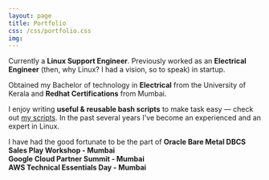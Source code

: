 ```yaml
---
layout: page
title: Portfolio
css: /css/portfolio.css
img:
---
```


<div id="portfolio-section">

<p class="portfolio-text">
<span class="fa fa-briefcase portfolio-icon"></span>
Currently a <strong>Linux Support Engineer</strong>. Previously worked as an <strong>Electrical Engineer</strong> (then, why Linux? I had a vision, so to speak) in startup.
</p>

<p class="portfolio-text">
<span class="fa fa-graduation-cap portfolio-icon"></span>
Obtained my Bachelor of technology in <strong>Electrical</strong> from the University of Kerala and <strong>Redhat Certifications</strong> from Mumbai.
</p>

<p class="portfolio-text">
<span class="fa fa-code portfolio-icon"></span>
I enjoy writing <strong>useful & reusable bash scripts</strong> to make task easy &mdash; check out <a href="https://github.com/kevydotvinu/scripts">my scripts</a>. In the past several years I've become an experienced and an expert in Linux.
</p>

<p class="portfolio-text">
<span class="fa fa-users portfolio-icon"></span>
I have had the good fortunate to be the part of <strong>Oracle Bare Metal DBCS Sales Play Workshop - Mumbai</strong><br /> <strong>Google Cloud Partner Summit - Mumbai</strong><br /> <strong>AWS Technical Essentials Day - Mumbai</strong>
</p>

</div>
